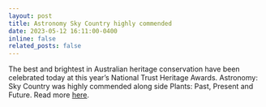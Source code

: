 ```yaml
---
layout: post
title: Astronomy Sky Country highly commended
date: 2023-05-12 16:11:00-0400
inline: false
related_posts: false
---
```


The best and brightest in Australian heritage conservation have been celebrated today at this year’s National Trust Heritage Awards. Astronomy: Sky Country was highly commended along side Plants: Past, Present and Future. Read more <a href="https://www.nationaltrust.org.au/news/revealed-winners-of-the-2023-national-trust-heritage-awards/">here</a>.

